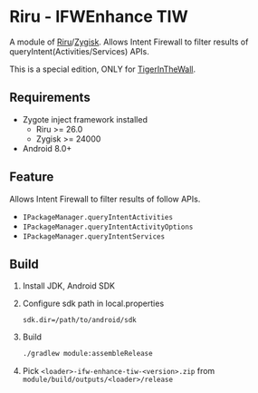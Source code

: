 # Riru - IFWEnhance TIW

A module of [Riru](https://github.com/RikkaApps/Riru)/[Zygisk](https://github.com/topjohnwu/zygisk-module-sample). Allows Intent Firewall to filter results of queryIntent(Activities/Services) APIs.

This is a special edition, ONLY for [TigerInTheWall](https://github.com/TigerBeanst/TigerInTheWall).

## Requirements

* Zygote inject framework installed
  - Riru >= 26.0
  - Zygisk >= 24000
* Android 8.0+

## Feature

Allows Intent Firewall to filter results of follow APIs.

- `IPackageManager.queryIntentActivities`
- `IPackageManager.queryIntentActivityOptions`
- `IPackageManager.queryIntentServices`


## Build

1. Install JDK, Android SDK

2. Configure sdk path in local.properties 

   ```properties
   sdk.dir=/path/to/android/sdk
   ```

3. Build

    ``` bash 
    ./gradlew module:assembleRelease
    ```
    
4. Pick `<loader>-ifw-enhance-tiw-<version>.zip` from `module/build/outputs/<loader>/release`

